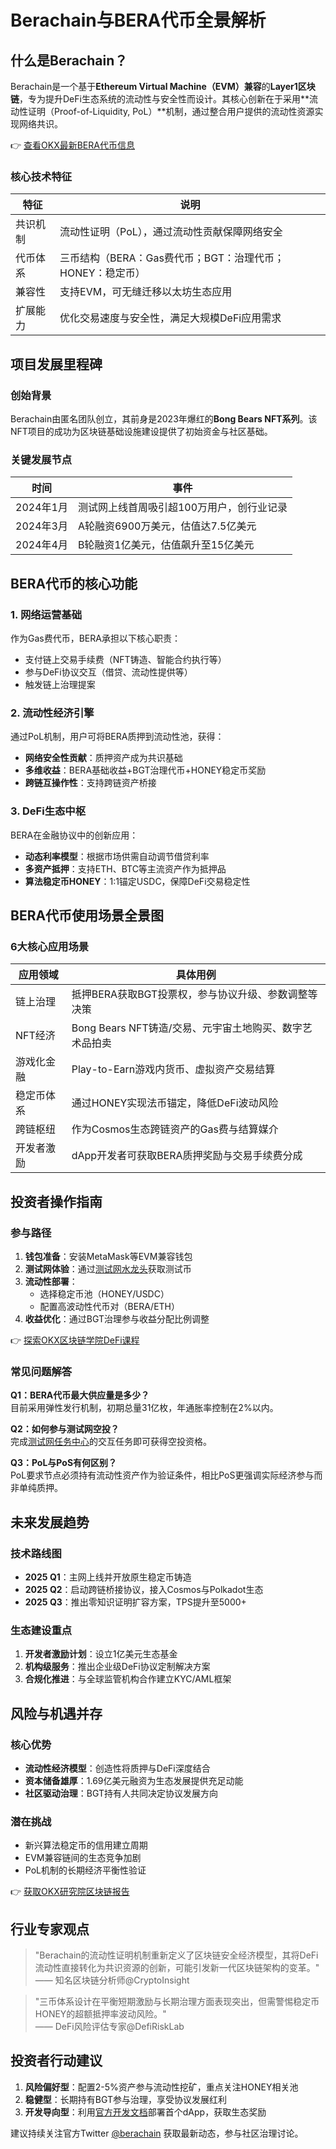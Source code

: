 # Berachain与BERA代币全景解析

## 什么是Berachain？

Berachain是一个基于**Ethereum Virtual Machine（EVM）兼容**的**Layer1区块链**，专为提升DeFi生态系统的流动性与安全性而设计。其核心创新在于采用**流动性证明（Proof-of-Liquidity, PoL）**机制，通过整合用户提供的流动性资源实现网络共识。

👉 [查看OKX最新BERA代币信息](https://bit.ly/okx_welcome)

### 核心技术特征
| 特征                | 说明                                                                 |
|---------------------|----------------------------------------------------------------------|
| 共识机制            | 流动性证明（PoL），通过流动性贡献保障网络安全                          |
| 代币体系            | 三币结构（BERA：Gas费代币；BGT：治理代币；HONEY：稳定币）               |
| 兼容性              | 支持EVM，可无缝迁移以太坊生态应用                                       |
| 扩展能力            | 优化交易速度与安全性，满足大规模DeFi应用需求                            |

## 项目发展里程碑

### 创始背景
Berachain由匿名团队创立，其前身是2023年爆红的**Bong Bears NFT系列**。该NFT项目的成功为区块链基础设施建设提供了初始资金与社区基础。

### 关键发展节点
| 时间       | 事件                                                                 |
|------------|----------------------------------------------------------------------|
| 2024年1月  | 测试网上线首周吸引超100万用户，创行业记录                               |
| 2024年3月  | A轮融资6900万美元，估值达7.5亿美元                                     |
| 2024年4月  | B轮融资1亿美元，估值飙升至15亿美元                                     |

## BERA代币的核心功能

### 1. 网络运营基础
作为Gas费代币，BERA承担以下核心职责：
- 支付链上交易手续费（NFT铸造、智能合约执行等）
- 参与DeFi协议交互（借贷、流动性提供等）
- 触发链上治理提案

### 2. 流动性经济引擎
通过PoL机制，用户可将BERA质押到流动性池，获得：
- **网络安全性贡献**：质押资产成为共识基础
- **多维收益**：BERA基础收益+BGT治理代币+HONEY稳定币奖励
- **跨链互操作性**：支持跨链资产桥接

### 3. DeFi生态中枢
BERA在金融协议中的创新应用：
- **动态利率模型**：根据市场供需自动调节借贷利率
- **多资产抵押**：支持ETH、BTC等主流资产作为抵押品
- **算法稳定币HONEY**：1:1锚定USDC，保障DeFi交易稳定性

## BERA代币使用场景全景图

### 6大核心应用场景
| 应用领域       | 具体用例                                                                 |
|----------------|--------------------------------------------------------------------------|
| 链上治理       | 抵押BERA获取BGT投票权，参与协议升级、参数调整等决策                       |
| NFT经济        | Bong Bears NFT铸造/交易、元宇宙土地购买、数字艺术品拍卖                   |
| 游戏化金融     | Play-to-Earn游戏内货币、虚拟资产交易结算                                   |
| 稳定币体系     | 通过HONEY实现法币锚定，降低DeFi波动风险                                   |
| 跨链枢纽       | 作为Cosmos生态跨链资产的Gas费与结算媒介                                   |
| 开发者激励     | dApp开发者可获取BERA质押奖励与交易手续费分成                               |

## 投资者操作指南

### 参与路径
1. **钱包准备**：安装MetaMask等EVM兼容钱包
2. **测试网体验**：通过[测试网水龙头](https://bartio.faucet.berachain.com/)获取测试币
3. **流动性部署**：
   - 选择稳定币池（HONEY/USDC）
   - 配置高波动性代币对（BERA/ETH）
4. **收益优化**：通过BGT治理参与收益分配比例调整

👉 [探索OKX区块链学院DeFi课程](https://bit.ly/okx_welcome)

### 常见问题解答
**Q1：BERA代币最大供应量是多少？**  
目前采用弹性发行机制，初期总量31亿枚，年通胀率控制在2%以内。

**Q2：如何参与测试网空投？**  
完成[测试网任务中心](https://testnet.berachain.com/)的交互任务即可获得空投资格。

**Q3：PoL与PoS有何区别？**  
PoL要求节点必须持有流动性资产作为验证条件，相比PoS更强调实际经济参与而非单纯质押。

## 未来发展趋势

### 技术路线图
- **2025 Q1**：主网上线并开放原生稳定币铸造
- **2025 Q2**：启动跨链桥接协议，接入Cosmos与Polkadot生态
- **2025 Q3**：推出零知识证明扩容方案，TPS提升至5000+

### 生态建设重点
1. **开发者激励计划**：设立1亿美元生态基金
2. **机构级服务**：推出企业级DeFi协议定制解决方案
3. **合规化推进**：与全球监管机构合作建立KYC/AML框架

## 风险与机遇并存

### 核心优势
- **流动性经济模型**：创造性将质押与DeFi深度结合
- **资本储备雄厚**：1.69亿美元融资为生态发展提供充足动能
- **社区驱动治理**：BGT持有人共同决定协议发展方向

### 潜在挑战
- 新兴算法稳定币的信用建立周期
- EVM兼容链间的生态竞争加剧
- PoL机制的长期经济平衡性验证

👉 [获取OKX研究院区块链报告](https://bit.ly/okx_welcome)

## 行业专家观点

> "Berachain的流动性证明机制重新定义了区块链安全经济模型，其将DeFi流动性直接转化为共识资源的创新，可能引发新一代区块链架构的变革。"  
> —— 知名区块链分析师@CryptoInsight

> "三币体系设计在平衡短期激励与长期治理方面表现突出，但需警惕稳定币HONEY的超额抵押率波动风险。"  
> —— DeFi风险评估专家@DefiRiskLab

## 投资者行动建议

1. **风险偏好型**：配置2-5%资产参与流动性挖矿，重点关注HONEY相关池
2. **稳健型**：长期持有BGT参与治理，享受协议发展红利
3. **开发导向型**：利用[官方开发文档](https://docs.berachain.com/)部署首个dApp，获取生态奖励

建议持续关注官方Twitter [@berachain](https://twitter.com/berachain) 获取最新动态，参与社区治理讨论。